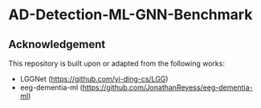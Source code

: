 # AD-Detection-ML-GNN-Benchmark

## Acknowledgement
This repository is built upon or adapted from the following works:
- LGGNet (https://github.com/yi-ding-cs/LGG)
- eeg-dementia-ml (https://github.com/JonathanReyess/eeg-dementia-ml)
